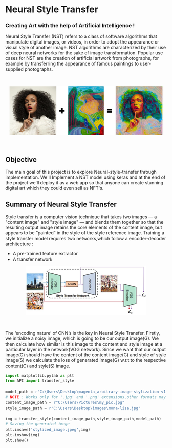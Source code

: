 # Neural Style Transfer
### Creating Art with the help of Artificial Intelligence !

Neural Style Transfer (NST) refers to a class of software algorithms that manipulate digital images, or videos, in order to adopt the appearance or visual style of another image. NST algorithms are characterized by their use of deep neural networks for the sake of image transformation. Popular use cases for NST are the creation of artificial artwork from photographs, for example by transferring the appearance of famous paintings to user-supplied photographs.

<br/> <!-- line break -->

<div align="center">
<img src="/Imgs/nst.png" width="95%"/>
</div>

<br/> <!-- line break -->


## Objective 
The main goal of this project is to explore Neural-style-transfer through implementation. We'll Implement a NST model using keras and at the end of the project we'll deploy it as a web app so that anyone can create stunning digital art which they could even sell as NFT's.


## Summary of Neural Style Transfer

Style transfer is a computer vision technique that takes two images — a "content image" and "style image" — and blends them together so that the resulting output image retains the core elements of the content image, but appears to be “painted” in the style of the style reference image. Training a style transfer model requires two networks,which follow a encoder-decoder architecture : 
- A pre-trained feature extractor 
- A transfer network

<div align="center">
<img src="/Imgs/nst architecture.jpg" width="75%"/>
</div>

<br/> <!-- line break -->

The ‘encoding nature’ of CNN’s is the key in Neural Style Transfer. Firstly, we initialize a noisy image, which is going to be our output image(G). We then calculate how similar is this image to the content and style image at a particular layer in the network(VGG network). Since we want that our output image(G) should have the content of the content image(C) and style of style image(S) we calculate the loss of generated image(G) w.r.t to the respective content(C) and style(S) image.
















```python
import matplotlib.pylab as plt
from API import transfer_style

model_path = r"C:\Users\Desktop\magenta_arbitrary-image-stylization-v1-256_2"
# NOTE : Works only for '.jpg' and '.png' extensions,other formats may give error
content_image_path = r"C:\Users\Pictures\my_pic.jpg"
style_image_path = r"C:\Users\Desktop\images\mona-lisa.jpg"

img = transfer_style(content_image_path,style_image_path,model_path)
# Saving the generated image
plt.imsave('stylized_image.jpeg',img)
plt.imshow(img)
plt.show()
```
